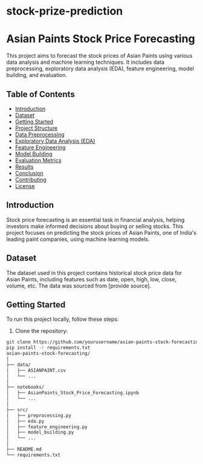 # stock-prize-prediction
# Asian Paints Stock Price Forecasting

This project aims to forecast the stock prices of Asian Paints using various data analysis and machine learning techniques. It includes data preprocessing, exploratory data analysis (EDA), feature engineering, model building, and evaluation.

## Table of Contents

- [Introduction](#introduction)
- [Dataset](#dataset)
- [Getting Started](#getting-started)
- [Project Structure](#project-structure)
- [Data Preprocessing](#data-preprocessing)
- [Exploratory Data Analysis (EDA)](#exploratory-data-analysis-eda)
- [Feature Engineering](#feature-engineering)
- [Model Building](#model-building)
- [Evaluation Metrics](#evaluation-metrics)
- [Results](#results)
- [Conclusion](#conclusion)
- [Contributing](#contributing)
- [License](#license)

## Introduction

Stock price forecasting is an essential task in financial analysis, helping investors make informed decisions about buying or selling stocks. This project focuses on predicting the stock prices of Asian Paints, one of India's leading paint companies, using machine learning models.

## Dataset

The dataset used in this project contains historical stock price data for Asian Paints, including features such as date, open, high, low, close, volume, etc. The data was sourced from [provide source].

## Getting Started

To run this project locally, follow these steps:

1. Clone the repository:

```bash
git clone https://github.com/yourusername/asian-paints-stock-forecasting.git
pip install -r requirements.txt
asian-paints-stock-forecasting/
│
├── data/
│   ├── ASIANPAINT.csv
│   └── ...
│
├── notebooks/
│   ├── AsianPaints_Stock_Price_Forecasting.ipynb
│   └── ...
│
├── src/
│   ├── preprocessing.py
│   ├── eda.py
│   ├── feature_engineering.py
│   ├── model_building.py
│   └── ...
│
├── README.md
└── requirements.txt
